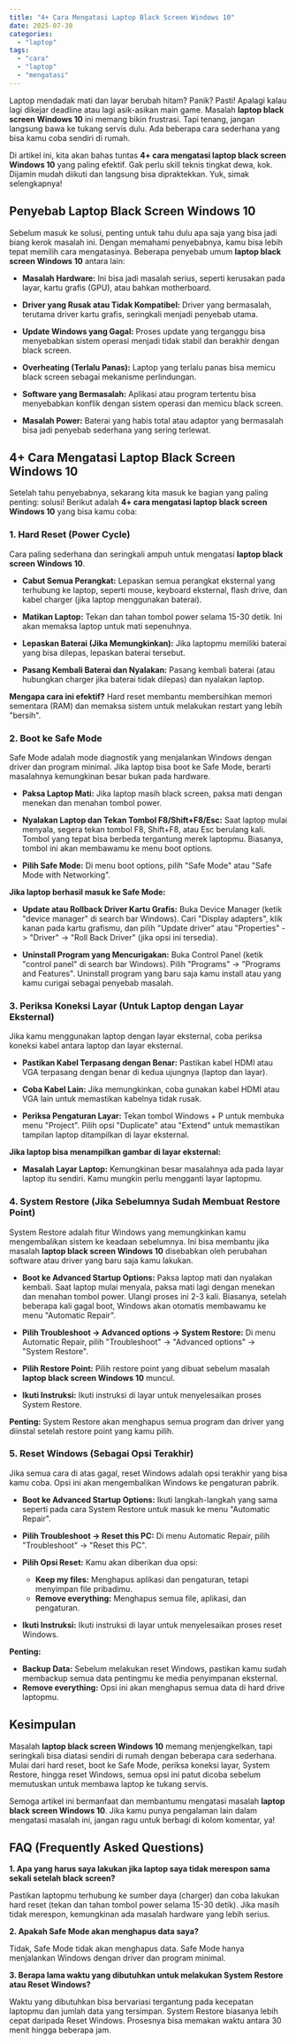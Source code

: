 ```yaml
---
title: "4+ Cara Mengatasi Laptop Black Screen Windows 10"
date: 2025-07-30
categories: 
  - "laptop"
tags: 
  - "cara"
  - "laptop"
  - "mengatasi"
---
```


Laptop mendadak mati dan layar berubah hitam? Panik? Pasti! Apalagi kalau lagi dikejar deadline atau lagi asik-asikan main game. Masalah **laptop black screen Windows 10** ini memang bikin frustrasi. Tapi tenang, jangan langsung bawa ke tukang servis dulu. Ada beberapa cara sederhana yang bisa kamu coba sendiri di rumah.

Di artikel ini, kita akan bahas tuntas **4+ cara mengatasi laptop black screen Windows 10** yang paling efektif. Gak perlu skill teknis tingkat dewa, kok. Dijamin mudah diikuti dan langsung bisa dipraktekkan. Yuk, simak selengkapnya!

## Penyebab Laptop Black Screen Windows 10

Sebelum masuk ke solusi, penting untuk tahu dulu apa saja yang bisa jadi biang kerok masalah ini. Dengan memahami penyebabnya, kamu bisa lebih tepat memilih cara mengatasinya. Beberapa penyebab umum **laptop black screen Windows 10** antara lain:

- **Masalah Hardware:** Ini bisa jadi masalah serius, seperti kerusakan pada layar, kartu grafis (GPU), atau bahkan motherboard.
    
- **Driver yang Rusak atau Tidak Kompatibel:** Driver yang bermasalah, terutama driver kartu grafis, seringkali menjadi penyebab utama.
    
- **Update Windows yang Gagal:** Proses update yang terganggu bisa menyebabkan sistem operasi menjadi tidak stabil dan berakhir dengan black screen.
    
- **Overheating (Terlalu Panas):** Laptop yang terlalu panas bisa memicu black screen sebagai mekanisme perlindungan.
    
- **Software yang Bermasalah:** Aplikasi atau program tertentu bisa menyebabkan konflik dengan sistem operasi dan memicu black screen.
    
- **Masalah Power:** Baterai yang habis total atau adaptor yang bermasalah bisa jadi penyebab sederhana yang sering terlewat.
    

## 4+ Cara Mengatasi Laptop Black Screen Windows 10

Setelah tahu penyebabnya, sekarang kita masuk ke bagian yang paling penting: solusi! Berikut adalah **4+ cara mengatasi laptop black screen Windows 10** yang bisa kamu coba:

### 1\. Hard Reset (Power Cycle)

Cara paling sederhana dan seringkali ampuh untuk mengatasi **laptop black screen Windows 10**.

- **Cabut Semua Perangkat:** Lepaskan semua perangkat eksternal yang terhubung ke laptop, seperti mouse, keyboard eksternal, flash drive, dan kabel charger (jika laptop menggunakan baterai).
    
- **Matikan Laptop:** Tekan dan tahan tombol power selama 15-30 detik. Ini akan memaksa laptop untuk mati sepenuhnya.
    
- **Lepaskan Baterai (Jika Memungkinkan):** Jika laptopmu memiliki baterai yang bisa dilepas, lepaskan baterai tersebut.
    
- **Pasang Kembali Baterai dan Nyalakan:** Pasang kembali baterai (atau hubungkan charger jika baterai tidak dilepas) dan nyalakan laptop.
    

**Mengapa cara ini efektif?** Hard reset membantu membersihkan memori sementara (RAM) dan memaksa sistem untuk melakukan restart yang lebih "bersih".

### 2\. Boot ke Safe Mode

Safe Mode adalah mode diagnostik yang menjalankan Windows dengan driver dan program minimal. Jika laptop bisa boot ke Safe Mode, berarti masalahnya kemungkinan besar bukan pada hardware.

- **Paksa Laptop Mati:** Jika laptop masih black screen, paksa mati dengan menekan dan menahan tombol power.
    
- **Nyalakan Laptop dan Tekan Tombol F8/Shift+F8/Esc:** Saat laptop mulai menyala, segera tekan tombol F8, Shift+F8, atau Esc berulang kali. Tombol yang tepat bisa berbeda tergantung merek laptopmu. Biasanya, tombol ini akan membawamu ke menu boot options.
    
- **Pilih Safe Mode:** Di menu boot options, pilih "Safe Mode" atau "Safe Mode with Networking".
    

**Jika laptop berhasil masuk ke Safe Mode:**

- **Update atau Rollback Driver Kartu Grafis:** Buka Device Manager (ketik "device manager" di search bar Windows). Cari "Display adapters", klik kanan pada kartu grafismu, dan pilih "Update driver" atau "Properties" -> "Driver" -> "Roll Back Driver" (jika opsi ini tersedia).
    
- **Uninstall Program yang Mencurigakan:** Buka Control Panel (ketik "control panel" di search bar Windows). Pilih "Programs" -> "Programs and Features". Uninstall program yang baru saja kamu install atau yang kamu curigai sebagai penyebab masalah.
    

### 3\. Periksa Koneksi Layar (Untuk Laptop dengan Layar Eksternal)

Jika kamu menggunakan laptop dengan layar eksternal, coba periksa koneksi kabel antara laptop dan layar eksternal.

- **Pastikan Kabel Terpasang dengan Benar:** Pastikan kabel HDMI atau VGA terpasang dengan benar di kedua ujungnya (laptop dan layar).
    
- **Coba Kabel Lain:** Jika memungkinkan, coba gunakan kabel HDMI atau VGA lain untuk memastikan kabelnya tidak rusak.
    
- **Periksa Pengaturan Layar:** Tekan tombol Windows + P untuk membuka menu "Project". Pilih opsi "Duplicate" atau "Extend" untuk memastikan tampilan laptop ditampilkan di layar eksternal.
    

**Jika laptop bisa menampilkan gambar di layar eksternal:**

- **Masalah Layar Laptop:** Kemungkinan besar masalahnya ada pada layar laptop itu sendiri. Kamu mungkin perlu mengganti layar laptopmu.

### 4\. System Restore (Jika Sebelumnya Sudah Membuat Restore Point)

System Restore adalah fitur Windows yang memungkinkan kamu mengembalikan sistem ke keadaan sebelumnya. Ini bisa membantu jika masalah **laptop black screen Windows 10** disebabkan oleh perubahan software atau driver yang baru saja kamu lakukan.

- **Boot ke Advanced Startup Options:** Paksa laptop mati dan nyalakan kembali. Saat laptop mulai menyala, paksa mati lagi dengan menekan dan menahan tombol power. Ulangi proses ini 2-3 kali. Biasanya, setelah beberapa kali gagal boot, Windows akan otomatis membawamu ke menu "Automatic Repair".
    
- **Pilih Troubleshoot -> Advanced options -> System Restore:** Di menu Automatic Repair, pilih "Troubleshoot" -> "Advanced options" -> "System Restore".
    
- **Pilih Restore Point:** Pilih restore point yang dibuat sebelum masalah **laptop black screen Windows 10** muncul.
    
- **Ikuti Instruksi:** Ikuti instruksi di layar untuk menyelesaikan proses System Restore.
    

**Penting:** System Restore akan menghapus semua program dan driver yang diinstal setelah restore point yang kamu pilih.

### 5\. Reset Windows (Sebagai Opsi Terakhir)

Jika semua cara di atas gagal, reset Windows adalah opsi terakhir yang bisa kamu coba. Opsi ini akan mengembalikan Windows ke pengaturan pabrik.

- **Boot ke Advanced Startup Options:** Ikuti langkah-langkah yang sama seperti pada cara System Restore untuk masuk ke menu "Automatic Repair".
    
- **Pilih Troubleshoot -> Reset this PC:** Di menu Automatic Repair, pilih "Troubleshoot" -> "Reset this PC".
    
- **Pilih Opsi Reset:** Kamu akan diberikan dua opsi:
    
    - **Keep my files:** Menghapus aplikasi dan pengaturan, tetapi menyimpan file pribadimu.
    - **Remove everything:** Menghapus semua file, aplikasi, dan pengaturan.
- **Ikuti Instruksi:** Ikuti instruksi di layar untuk menyelesaikan proses reset Windows.
    

**Penting:**

- **Backup Data:** Sebelum melakukan reset Windows, pastikan kamu sudah membackup semua data pentingmu ke media penyimpanan eksternal.
- **Remove everything:** Opsi ini akan menghapus semua data di hard drive laptopmu.

## Kesimpulan

Masalah **laptop black screen Windows 10** memang menjengkelkan, tapi seringkali bisa diatasi sendiri di rumah dengan beberapa cara sederhana. Mulai dari hard reset, boot ke Safe Mode, periksa koneksi layar, System Restore, hingga reset Windows, semua opsi ini patut dicoba sebelum memutuskan untuk membawa laptop ke tukang servis.

Semoga artikel ini bermanfaat dan membantumu mengatasi masalah **laptop black screen Windows 10**. Jika kamu punya pengalaman lain dalam mengatasi masalah ini, jangan ragu untuk berbagi di kolom komentar, ya!

## FAQ (Frequently Asked Questions)

**1\. Apa yang harus saya lakukan jika laptop saya tidak merespon sama sekali setelah black screen?**

Pastikan laptopmu terhubung ke sumber daya (charger) dan coba lakukan hard reset (tekan dan tahan tombol power selama 15-30 detik). Jika masih tidak merespon, kemungkinan ada masalah hardware yang lebih serius.

**2\. Apakah Safe Mode akan menghapus data saya?**

Tidak, Safe Mode tidak akan menghapus data. Safe Mode hanya menjalankan Windows dengan driver dan program minimal.

**3\. Berapa lama waktu yang dibutuhkan untuk melakukan System Restore atau Reset Windows?**

Waktu yang dibutuhkan bisa bervariasi tergantung pada kecepatan laptopmu dan jumlah data yang tersimpan. System Restore biasanya lebih cepat daripada Reset Windows. Prosesnya bisa memakan waktu antara 30 menit hingga beberapa jam.
